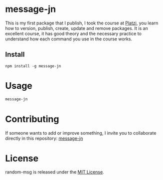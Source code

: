 
# message-jn

This is my first package that I publish, I took the course at [Platzi](https://platzi.com/cursos/npm/), you learn how to version, publish, create, update and remove packages. It is an excellent course, it has good theory and the necessary practice to understand how each command you use in the course works.

## Install

```npm
npm install -g message-jn
```

# Usage

```bash
message-jn
```

# Contributing
If someone wants to add or improve something, I invite you to collaborate directly in this repository: [message-jn](https://github.com/JonHernandez20/message-jn)

# License
random-msg is released under the [MIT License](https://opensource.org/licenses/MIT).